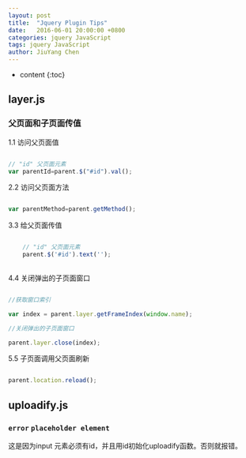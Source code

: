 ```yaml
---
layout: post
title:  "Jquery Plugin Tips"
date:   2016-06-01 20:00:00 +0800
categories: jquery JavaScript
tags: jquery JavaScript
author: JiuYang Chen
---
```


* content
{:toc}





## layer.js

### 父页面和子页面传值

1.1 访问父页面值

```js  

// "id" 父页面元素
var parentId=parent.$("#id").val();

```

2.2 访问父页面方法

```js  

var parentMethod=parent.getMethod();

```

3.3 给父页面传值

```js  

    // "id" 父页面元素
    parent.$('#id').text('');
	

```

4.4 关闭弹出的子页面窗口

```js  

//获取窗口索引  

var index = parent.layer.getFrameIndex(window.name); 

//关闭弹出的子页面窗口  

parent.layer.close(index);

```

5.5 子页面调用父页面刷新

```js  

parent.location.reload();

```

## uploadify.js

### `error` `placeholder element`

这是因为input 元素必须有id，并且用id初始化uploadify函数。否则就报错。